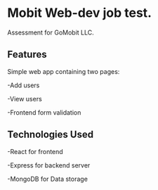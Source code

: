 
# Mobit Web-dev job test.

Assessment for GoMobit LLC.


## Features

Simple web app containing two pages:

\-Add users

\-View users

\-Frontend form validation


## Technologies Used
\-React for frontend

\-Express for backend server

\-MongoDB for Data storage